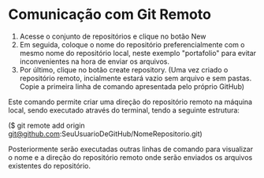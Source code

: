 # Comunicação com Git Remoto

1. Acesse o conjunto de repositórios e clique no botão New
2. Em seguida, coloque o nome do repositório preferencialmente com o mesmo nome do repositório local, neste exemplo "portafolio" para evitar inconvenientes na hora de enviar os arquivos.
3. Por último, clique no botão create repository.
(Uma vez criado o repositório remoto, incialmente estará vazio sem arquivo e sem pastas. Copie a primeira linha de comando apresentada pelo próprio GitHub)

Este comando permite criar uma direção do repositório remoto na máquina local, sendo executado através do terminal, tendo a seguinte estrutura:

($ git remote add origin git@github.com:SeuUsuarioDeGitHub/NomeRepositorio.git)

Posteriormente serão executadas outras linhas de comando para visualizar o nome e a direção do repositório remoto onde serão enviados os arquivos existentes do repositório.
